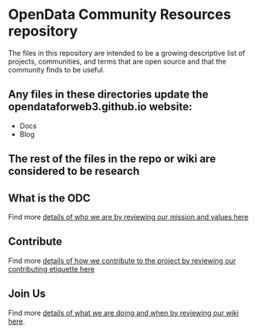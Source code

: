 # OpenData Community Resources repository

The files in this repository are intended to be a growing descriptive list of projects, communities, and terms that are open source and that the community finds to be useful. 

## Any files in these directories update the opendataforweb3.github.io website:
- Docs
- Blog

## The rest of the files in the repo or wiki are considered to be research

## What is the ODC
Find more [details of who we are by reviewing our mission and values here](https://github.com/OpenDataforWeb3)

## Contribute
Find more [details of how we contribute to the project by reviewing our contributing etiquette here](/CONTRIBUTING.md)
## Join Us

Find more [details of what we are doing and when by reviewing our wiki here](https://github.com/OpenDataforWeb3/Landscape/wiki). 
